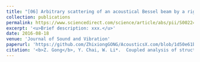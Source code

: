 ```yaml
---
title: "[06] Arbitrary scattering of an acoustical Bessel beam by a rigid spheroid with large aspect-ratio"
collection: publications
permalink: https://www.sciencedirect.com/science/article/abs/pii/S0022460X16303911
excerpt: '<u>Brief description: xxx.</u>'
date: 2016-08-18
venue: 'Journal of Sound and Vibration'
paperurl: 'https://github.com/ZhixiongGONG/AcousticsX.com/blob/1d50e61bd6619faf084ec4c71ba8a28322742b73/files/Journal_03_2016JSV.pdf'
citation: '<b>Z. Gong</b>, Y. Chai, W. Li*.  Coupled analysis of structural–acoustic problems using the cell-Based smoothed three-node Mindlin plate element. <i>Journal of Sound and Vibration</i> 383, 233-247, (2016).'
---
```

